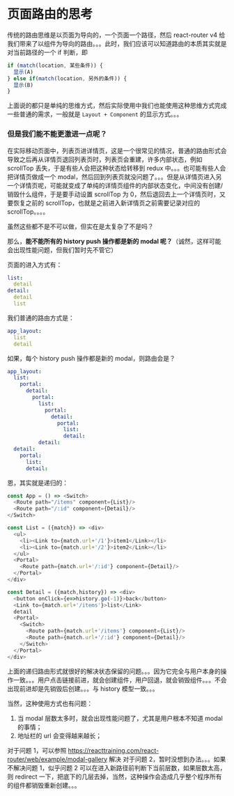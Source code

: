 # 页面路由的思考

传统的路由思维是以页面为导向的，一个页面一个路径，然后 react-router v4 给我们带来了以组件为导向的路由。。。此时，我们应该可以知道路由的本质其实就是对当前路径的一个 if 判断，即

```js
if (match(location, 某些条件)) {
  显示(A)
} else if(match(location, 另外的条件)) {
  显示(B)
}
```

上面说的都只是单纯的思维方式，然后实际使用中我们也能使用这种思维方式完成一些普通的需求，一般就是 `Layout + Component` 的显示方式。。。

### 但是我们能不能更激进一点呢？

在实际移动页面中，列表页进详情页，这是一个很常见的情况，普通的路由形式会导致之后再从详情页退回列表页时，列表页会重建，许多内部状态，例如 scrollTop 丢失，于是有些人会把这种状态给转移到 redux 中。。。也可能有些人会把详情页做成一个 modal，然后回到列表页就没问题了。。。但是从详情页进入另一个详情页呢，可能就变成了单纯的详情页组件的内部状态变化，中间没有创建/销毁什么组件，于是要手动设置 scrollTop 为 0，然后退回去上一个详情页时，又要恢复之前的 scrollTop，也就是之前进入新详情页之前需要记录对应的 scrollTop。。。。

虽然这些都不是不可以做，但实在是太复杂了不是吗？

那么，**能不能所有的 history push 操作都是新的 modal 呢？**（诚然，这样可能会出现性能问题，但我们暂时先不管它）

页面的进入方式有：

```yaml
list:
  detail
detail:
  detail
  list
```

我们普通的路由方式是：

```yaml
app_layout:
  list
  detail
```

如果，每个 history push 操作都是新的 modal，则路由会是？

```yaml
app_layout:
  list:
    portal:
      detail:
        portal:
          list:
            portal:
              detail:
                portal:
                  list:
                  detail:
          detail:
  detail:
    portal:
      list:
      detail:
```

恩，其实就是递归的：

```js
const App = () => <Switch>
  <Route path="/items" component={List}/>
  <Route path="/:id" component={Detail}/>
</Switch>

const List = ({match}) => <div>
  <ul>
    <li><Link to={match.url+'/1'}>item1</Link></li>
    <li><Link to={match.url+'/2'}>item2</Link></li>
  </ul>
  <Portal>
    <Route path={match.url+'/:id'} component={Detail}/>
  </Portal>
</div>

const Detail = ({match,history}) => <div>
  <button onClick={e=>history.go(-1)}>back</button>
  <Link to={match.url+'/items'}>list</Link>
  detail
  <Portal>
    <Switch>
      <Route path={match.url+'/items'} component={List}/>
      <Route path={match.url+'/:id'} component={Detail}/>
    </Switch>
  </Portal>
</div>
```

上面的递归路由形式就很好的解决状态保留的问题。。。因为它完全与用户本身的操作一致。。。用户点击链接前进，就会创建组件，用户回退，就会销毁组件。。。不会出现前进却是先销毁后创建。。。与 history 模型一致。。。

当然，这种使用方式也有问题：
1. 当 modal 层数太多时，就会出现性能问题了，尤其是用户根本不知道 modal 的事情；
2. 地址栏的 url 会变得越来越长；

对于问题 1，可以参照 https://reacttraining.com/react-router/web/example/modal-gallery 解决
对于问题 2，暂时没想到办法。。。如果不解决问题 1，似乎问题 2 可以在进入新路径前判断下当前层数，如果层数太高，则 redirect 一下，把底下的几层去掉，当然，这种操作会造成几乎整个程序所有的组件都销毁重新创建。。。
